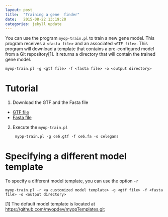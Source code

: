 ```yaml
---
layout: post
title:  "Training a gene  finder"
date:   2015-08-22 13:19:20
categories: jekyll update
---
```


You can use the program ``myop-train.pl`` to train a new gene model.  This program receives a ``<fasta file>`` and an associated ``<GTF file>``. This program will download a template that contains a pre-configured model from a Git repository[1].  It returns a directory that will contain the trained gene model.

```
myop-train.pl -g <gtf file> -f <fasta file> -o <output directory>
```

# Tutorial 

1. Download the GTF and the Fasta file 
  * [GTF file](https://drive.google.com/uc?export=download&id=0B5edlnlwsocMeTRveDVIVlItM2c)
  * [Fasta file](https://drive.google.com/uc?export=download&id=0B5edlnlwsocMdnhGZ3pkMTNUNEk)

2. Execute the ``myop-train.pl``

   ```
    myop-train.pl -g ce6.gtf -f ce6.fa -o celegans
   ```

# Specifying a different model template

To specify a different model template, you can use the option ``-r``

```
myop-train.pl -r <a customized model template> -g <gtf file> -f <fasta file> -o <output directory>
```


[1] The default model template is located at https://github.com/myopdev/myopTemplates.git


